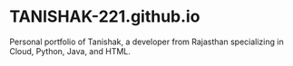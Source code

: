 # TANISHAK-221.github.io
Personal portfolio of Tanishak, a developer from Rajasthan specializing in Cloud, Python, Java, and HTML.
